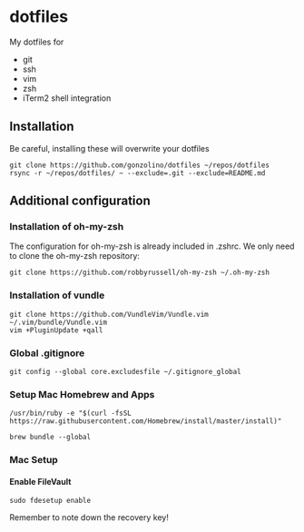 # dotfiles

My dotfiles for

* git
* ssh
* vim
* zsh
* iTerm2 shell integration

## Installation

Be careful, installing these will overwrite your dotfiles

```shell
git clone https://github.com/gonzolino/dotfiles ~/repos/dotfiles
rsync -r ~/repos/dotfiles/ ~ --exclude=.git --exclude=README.md
```

## Additional configuration

### Installation of oh-my-zsh

The configuration for oh-my-zsh is already included in .zshrc.
We only need to clone the oh-my-zsh repository:

```shell
git clone https://github.com/robbyrussell/oh-my-zsh ~/.oh-my-zsh
```

### Installation of vundle

```shell
git clone https://github.com/VundleVim/Vundle.vim ~/.vim/bundle/Vundle.vim
vim +PluginUpdate +qall
```

### Global .gitignore

```shell
git config --global core.excludesfile ~/.gitignore_global
```

### Setup Mac Homebrew and Apps

```shell
/usr/bin/ruby -e "$(curl -fsSL https://raw.githubusercontent.com/Homebrew/install/master/install)"

brew bundle --global
```

### Mac Setup

#### Enable FileVault

```shell
sudo fdesetup enable
```

Remember to note down the recovery key!

